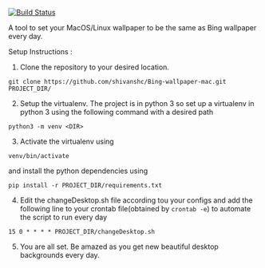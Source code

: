 [![Build Status](https://travis-ci.org/shivanshc/Bing-wallpaper-mac.svg?branch=master)](https://travis-ci.org/shivanshc/Bing-wallpaper-mac)

A tool to set your MacOS/Linux wallpaper to be the same as Bing wallpaper every day.

Setup Instructions :

1. Clone the repository to your desired location.
   
  ```
  git clone https://github.com/shivanshc/Bing-wallpaper-mac.git PROJECT_DIR/
  ```

2. Setup the virtualenv. The project is in python 3 so set up a virtualenv in python 3 using the following command with a desired path
 
  ```
  python3 -m venv <DIR>
  ```

3. Activate the virtualenv using 
  
  ```
  venv/bin/activate
  ```

  and install the python dependencies using
  
  ```
  pip install -r PROJECT_DIR/requirements.txt
  ```

4. Edit the changeDesktop.sh file according tou your configs and add the following line to your crontab file(obtained by `crontab -e`) to automate the script to run every day
 
  ```
  15 0 * * * * PROJECT_DIR/changeDesktop.sh
  ```

5. You are all set. Be amazed as you get new beautiful desktop backgrounds every day. 
